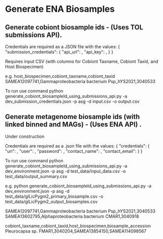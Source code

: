 # Generate ENA Biosamples

## Generate cobiont biosample ids - (Uses TOL submissions API).

Credentials are required as a JSON file with the values:
{
    "submission_credentials": {
        "api_url": <SUBMISSIONS API URL>,
        "api_key": <SUBMISSIONS API KEY>,
    }
}

Requires input CSV (with columns for Cobiont Taxname, Cobiont Taxid, and Host Biospecimen)

e.g.
host_biospecimen,cobiont_taxname,cobiont_taxid
SAMEA12097741,Gammaproteobacteria bacterium Psp_hYS2021,3040533

To run use command 
    python generate_cobiont_biosampleId_using_submissions_api.py -a dev_submission_credentials.json -p asg -d input.csv -o output.csv


## Generate metagenome biosample ids (with linked binned and MAGs) - (Uses ENA API) .

Under construction

Credentials are required as a .json file with the values:
{
    "credentials": {
        "uri": <ENA WEBSITE>,
        "user": <ENA USERNAME>,
        "password": <ENA PASSWORD>,
        "contact_name": <ENA CONTACT NAME>,
        "contact_email": <ENA CONTACT EMAIL>
    }
}

To run use command 
    python generate_cobiont_biosampleId_using_submissions_api.py -a dev_environment.json -p asg -d test_data/input_data.csv -o test_data/output_summary.csv

e.g.
        python generate_cobiont_biosampleId_using_submissions_api.py -a dev_environment.json -p asg -d test_data/glLicPygm2_primary_biosample.csv -o test_data/glLicPygm2_output_biosamples.csv


SAMEA12097741,Gammaproteobacteria bacterium Psp_hYS2021,3040533
SAMEA13602795,Alphaproteobacteria bacterium CMAR1,3040918



cobiont_taxname,cobiont_taxid,host_biospecimen,biosample_accession
Pleurocapsa sp. FMAR1,3040204,SAMEA13854150,SAMEA114098567